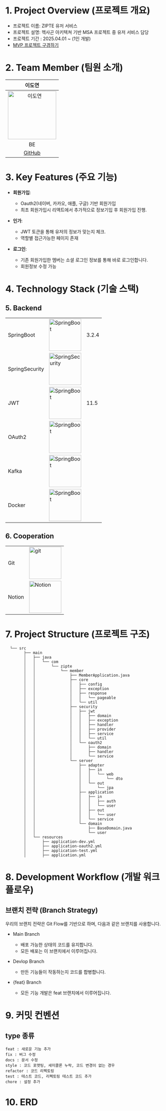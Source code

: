 # 1. Project Overview (프로젝트 개요)
- 프로젝트 이름: ZIPTE 유저 서비스
- 프로젝트 설명: 헥사곤 아키텍쳐 기반 MSA 프로젝트 중 유저 서비스 담당 
- 프로젝트 기간 : 2025.04.01 ~ (1인 개발)
- [MVP 프로젝트 구경하기](https://github.com/ZipTe/ZipTe_MVP)

# 2. Team Member (팀원 소개)
| 이도연 |
|:------:|
| <img src="https://github.com/user-attachments/assets/653c94e3-5837-4e40-8ee9-b0ff135b59e7" alt="이도연" width="150"> | 
| BE |
| [GitHub](https://github.com/doup2001) | 


# 3. Key Features (주요 기능)
- **회원가입**:
   - Oauth2(네이버, 카카오, 애플, 구글) 기반 회원가입
   - 최초 회원가입시 리액트에서 추가적으로 정보기입 후 회원가입 진행.

- **인가**:
   - JWT 토큰을 통해 유저의 정보가 맞는지 체크.
   - 역할별 접근가능한 페이지 존재

- **로그인**:
  - 기존 회원가입한 멤버는 소셜 로그인 정보를 통해 바로 로그인합니다.
  - 회원정보 수정 가능

# 4. Technology Stack (기술 스택)
## 5. Backend
|  |  |  |
|-----------------|-----------------|-----------------|
| SpringBoot    |  <img src="https://github.com/user-attachments/assets/43d80a85-2060-4475-95a8-fc402f837aa0" alt="SpringBoot" width="100">    | 3.2.4  |
| SpringSecurity    |  <img src="https://github.com/user-attachments/assets/7eafc435-a1b9-47ab-bbc2-6ac02d21a4f0" alt="SpringSecurity" width="100">    |  |
| JWT | <img src= "https://github.com/user-attachments/assets/659ebd31-4021-4ef9-9e04-3340343903f8" alt="SpringBoot" width="100"> | 11.5 |
| OAuth2 | <img src ="https://github.com/user-attachments/assets/9b3cf7a3-628f-415b-a96f-eacdcfb53078" alt="SpringBoot" width="100"> | |
| Kafka | <img src = "https://github.com/user-attachments/assets/841067aa-94e3-4766-b9f0-d7e721a64835" alt="SpringBoot" width="100"> | |
| Docker | <img src = "https://github.com/user-attachments/assets/f4646cfa-43f7-4e3d-8d07-a35bb89ccdad" alt="SpringBoot" width="100"> | |


## 6. Cooperation
|  |  |
|-----------------|-----------------|
| Git    |  <img src="https://github.com/user-attachments/assets/483abc38-ed4d-487c-b43a-3963b33430e6" alt="git" width="100">    |
| Notion    |  <img src="https://github.com/user-attachments/assets/34141eb9-deca-416a-a83f-ff9543cc2f9a" alt="Notion" width="100">    |


# 7. Project Structure (프로젝트 구조)
```
  └── src
        ├── main
        │   ├── java
        │   │   └── com
        │   │       └── zipte
        │   │           └── member
        │   │               ├── MemberApplication.java
        │   │               ├── core
        │   │               │   ├── config
        │   │               │   ├── exception
        │   │               │   ├── response
        │   │               │   │   └── pageable
        │   │               │   └── util
        │   │               ├── security
        │   │               │   ├── jwt
        │   │               │   │   ├── domain
        │   │               │   │   ├── exception
        │   │               │   │   ├── handler
        │   │               │   │   ├── provider
        │   │               │   │   ├── service
        │   │               │   │   └── util
        │   │               │   └── oauth2
        │   │               │       ├── domain
        │   │               │       ├── handler
        │   │               │       └── service
        │   │               └── server
        │   │                   ├── adapter
        │   │                   │   ├── in
        │   │                   │   │   └── web
        │   │                   │   │       └── dto
        │   │                   │   └── out
        │   │                   │       └── jpa
        │   │                   ├── application
        │   │                   │   ├── in
        │   │                   │   │   ├── auth
        │   │                   │   │   └── user
        │   │                   │   ├── out
        │   │                   │   │   └── user
        │   │                   │   └── service
        │   │                   └── domain
        │   │                       ├── BaseDomain.java
        │   │                       └── user
        │   └── resources
        │       ├── application-dev.yml
        │       ├── application-oauth2.yml
        │       ├── application-test.yml
        │       ├── application.yml
```

# 8. Development Workflow (개발 워크플로우)
## 브랜치 전략 (Branch Strategy)
우리의 브랜치 전략은 Git Flow를 기반으로 하며, 다음과 같은 브랜치를 사용합니다.

- Main Branch
  - 배포 가능한 상태의 코드를 유지합니다.
  - 모든 배포는 이 브랜치에서 이루어집니다.
 
- Devlop Branch
  - 만든 기능들이 작동하는지 코드를 합병합니다.
  
- {feat} Branch
  - 모든 기능 개발은 feat 브랜치에서 이루어집니다.

# 9. 커밋 컨벤션

## type 종류
```
feat : 새로운 기능 추가
fix : 버그 수정
docs : 문서 수정
style : 코드 포맷팅, 세미콜론 누락, 코드 변경이 없는 경우
refactor : 코드 리펙토링
test : 테스트 코드, 리펙토링 테스트 코드 추가
chore : 설정 추가
```

# 10. ERD
